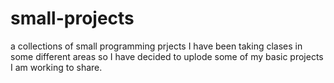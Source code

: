 # small-projects
a collections of small programming prjects 
I have been taking clases in some different areas so I have decided to uplode some of my basic projects I am working to share.  
